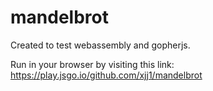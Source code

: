 # mandelbrot
Created to test webassembly and gopherjs.

Run in your browser by visiting this link:
https://play.jsgo.io/github.com/xjj1/mandelbrot
